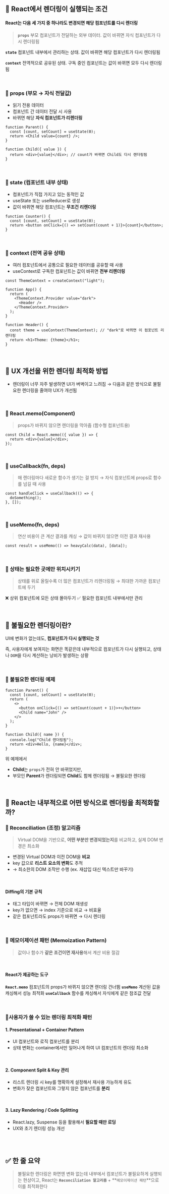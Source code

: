## 🍅 React에서 렌더링이 실행되는 조건
#### React는 다음 세 가지 중 하나라도 변경되면 해당 컴포넌트를 다시 렌더링
>**`props`** 부모 컴포넌트가 전달하는 외부 데이터. 값이 바뀌면 자식 컴포넌트가 다시 렌더링됨
>
**`state`** 컴포넌트 내부에서 관리하는 상태. 값이 바뀌면 해당 컴포넌트가 다시 렌더링됨
>
**`context`** 전역적으로 공유된 상태. 구독 중인 컴포넌트는 값이 바뀌면 모두 다시 렌더링됨

<br>

### 🔹 props (부모 → 자식 전달값)
- 읽기 전용 데이터
- 컴포넌트 간 데이터 전달 시 사용
- 바뀌면 해당 **자식 컴포넌트가 리렌더링**

```
function Parent() {
  const [count, setCount] = useState(0);
  return <Child value={count} />;
}

function Child({ value }) {
  return <div>{value}</div>; // count가 바뀌면 Child도 다시 렌더링됨
}
```

<br>

### 🔹 state (컴포넌트 내부 상태)
- 컴포넌트가 직접 가지고 있는 동적인 값
- useState 또는 useReducer로 생성
- 값이 바뀌면 해당 컴포넌트는 **무조건 리렌더링**


```
function Counter() {
  const [count, setCount] = useState(0);
  return <button onClick={() => setCount(count + 1)}>{count}</button>;
}
```

<br>

### 🔹 context (전역 공유 상태)
- 여러 컴포넌트에서 공통으로 필요한 데이터를 공유할 때 사용
- useContext로 구독한 컴포넌트는 값이 바뀌면 **전부 리렌더링**


```
const ThemeContext = createContext("light");

function App() {
  return (
    <ThemeContext.Provider value="dark">
      <Header />
    </ThemeContext.Provider>
  );
}

function Header() {
  const theme = useContext(ThemeContext); // "dark"로 바뀌면 이 컴포넌트 리렌더링
  return <h1>Theme: {theme}</h1>;
}
```

<br>

## 🍅 UX 개선을 위한 렌더링 최적화 방법
- 렌더링이 너무 자주 발생하면 UI가 버벅이고 느려짐
→ 다음과 같은 방식으로 불필요한 렌더링을 줄여야 UX가 개선됨

<br>

### 🔹 React.memo(Component)
>props가 바뀌지 않으면 렌더링을 막아줌 (함수형 컴포넌트용)


```
const Child = React.memo(({ value }) => {
  return <div>{value}</div>;
});

```

<br>

### 🔹 useCallback(fn, deps)
>매 렌더링마다 새로운 함수가 생기는 걸 방지
→ 자식 컴포넌트에 props로 함수를 넘길 때 사용

```
const handleClick = useCallback(() => {
  doSomething();
}, []);
```

<br>


### 🔹 useMemo(fn, deps)
>연산 비용이 큰 계산 결과를 캐싱
→ 값이 바뀌지 않으면 이전 결과 재사용

```
const result = useMemo(() => heavyCalc(data), [data]);
```

<br>


### 🔹 상태는 필요한 곳에만 위치시키기
>상태를 위로 올릴수록 더 많은 컴포넌트가 리렌더링됨
→ 최대한 가까운 컴포넌트에 두기
>
❌ 상위 컴포넌트에 모든 상태 몰아두기
✅ 필요한 컴포넌트 내부에서만 관리


<br>

## 🍅 불필요한 렌더링이란?
UI에 변화가 없는데도, **컴포넌트가 다시 실행되는 것**

즉, 사용자에게 보여지는 화면은 똑같은데
내부적으로 컴포넌트가 다시 실행되고, 상태나 `DOM`을 다시 계산하는 낭비가 발생하는 상황

<br>

### 🔹 불필요한 렌더링 예제
```
function Parent() {
  const [count, setCount] = useState(0);
  return (
    <>
      <button onClick={() => setCount(count + 1)}>+</button>
      <Child name="John" />
    </>
  );
}

function Child({ name }) {
  console.log("Child 렌더링됨");
  return <div>Hello, {name}</div>;
}
```

위 예제에서
- **Child**는 `props`가 전혀 안 바뀌었지만,
- 부모인 **Parent**가 렌더링되면 **Child**도 함께 렌더링됨 → 불필요한 렌더링

<br>

## 🍅 React는 내부적으로 어떤 방식으로 렌더링을 최적화할까?
### 🔹 Reconciliation (조정) 알고리즘
>Virtual DOM을 기반으로, **어떤 부분만 변경되었는지**를 비교하고, 실제 DOM 변경은 최소화

- 변경된 Virtual DOM과 이전 DOM을 **비교**
- key 값으로 **리스트 요소의 변화**도 추적
- → 최소한의 DOM 조작만 수행 (ex. 재삽입 대신 텍스트만 바꾸기)

<br>

#### Diffing의 기본 규칙
- 태그 타입이 바뀌면 → 전체 DOM 재생성
- key가 없으면 → index 기준으로 비교 → 비효율
- 같은 컴포넌트라도 props가 바뀌면 → 다시 렌더링

<br>

### 🔹 메모이제이션 패턴 (Memoization Pattern)
>값이나 함수가 **같은 조건이면 재사용**해서 계산 비용 절감

<br>

#### React가 제공하는 도구
**`React.memo`**	컴포넌트의 props가 바뀌지 않으면 렌더링 건너뜀
**`useMemo`**	계산된 값을 캐싱해서 성능 최적화
**`useCallback`**	함수를 캐싱해서 자식에게 같은 참조값 전달

<br>

### 🔹사용자가 쓸 수 있는 렌더링 최적화 패턴
#### 1. Presentational + Container Pattern
- UI 컴포넌트와 로직 컴포넌트를 분리
- 상태 변화는 container에서만 일어나게 하여 UI 컴포넌트의 렌더링 최소화

<br>

#### 2. Component Split & Key 관리
- 리스트 렌더링 시 key를 명확하게 설정해서 재사용 가능하게 유도
- 변화가 잦은 컴포넌트와 그렇지 않은 컴포넌트를 **분리**

<br>

#### 3. Lazy Rendering / Code Splitting
- React.lazy, Suspense 등을 활용해서 **필요할 때만 로딩**
- UX와 초기 렌더링 성능 개선

<br>

<br>

## ✅ 한 줄 요약
>불필요한 렌더링은 화면엔 변화 없는데 내부에서 컴포넌트가 불필요하게 실행되는 현상이고,
React는 **`Reconciliation 알고리즘`** + **`메모이제이션 패턴`**으로 이를 최적화한다


